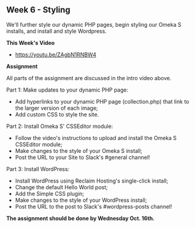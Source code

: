 ## Week 6 - Styling

We'll further style our dynamic PHP pages, begin styling our Omeka S installs, and install and style Wordpress.

**This Week's Video**

- <https://youtu.be/ZAgbN1RNBW4>

**Assignment**

All parts of the assignment are discussed in the intro video above.

Part 1: Make updates to your dynamic PHP page:
- Add hyperlinks to your dynamic PHP page (collection.php) that link to the larger version of each image;
- Add custom CSS to style the site.

Part 2: Install Omeka S' CSSEditor module:
- Follow the video's instructions to upload and install the Omeka S CSSEditor module;
- Make changes to the style of your Omeka S install;
- Post the URL to your Site to Slack's #general channel!

Part 3: Install WordPress:
- Install WordPress using Reclaim Hosting's single-click install;
- Change the default Hello World post;
- Add the Simple CSS plugin;
- Make changes to the style of your WordPress install;
- Post the URL to the post to Slack's #wordpress-posts channel!

**The assignment should be done by Wednesday Oct. 16th.**
